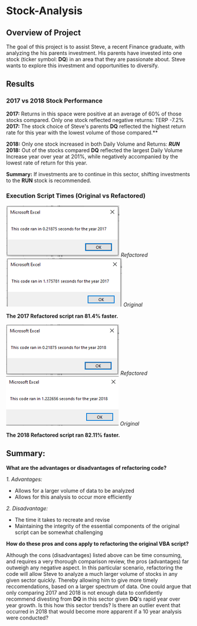 # Stock-Analysis

## Overview of Project 
The goal of this project is to assist Steve, a recent Finance graduate, with analyzing the his parents investment.
His parents have invested into one stock (ticker symbol: **DQ**) in an area that they are passionate about. Steve wants to explore this investment and opportunities to diversify.

## Results 
### 2017 vs 2018 Stock Performance
**2017:** Returns in this space were positive at an average of 60% of those stocks compared. Only one stock reflected negative returns: TERP -7.2%
**2017:** The stock choice of Steve's parents **DQ** reflected the highest return rate for this year with the lowest volume of those compared.**

**2018:** Only one stock increased in both Daily Volume and Returns: _**RUN**_  
**2018:** Out of the stocks compared **DQ** reflected the largest Daily Volume Increase year over year at 201%, while negatively accompanied by the lowest rate of return for this year. 

**Summary:** If investments are to continue in this sector, shifting investments to the **RUN** stock is recommended. 

### Execution Script Times (Original vs Refactored)
![](Resources/VBA_Challenge_2017.png)   _Refactored_
![](Resources/Original_2017.PNG)        _Original_

**The 2017 Refactored script ran 81.4% faster.**

![](Resources/VBA_Challenge_2018.png)   _Refactored_
![](Resources/Original_2018.PNG)        _Original_

**The 2018 Refactored script ran 82.11% faster.**

## Summary: 
**What are the advantages or disadvantages of refactoring code?**

_1. Advantages:_
- Allows for a larger volume of data to be analyzed
- Allows for this analysis to occur more efficiently

_2. Disadvantage:_
- The time it takes to recreate and revise
- Maintaining the integrity of the essential components of the original script can be somewhat challenging

**How do these pros and cons apply to refactoring the original VBA script?**

Although the cons (disadvantages) listed above can be time consuming, and requires a very thorough comparison review, the pros (advantages) far outweigh any negative aspect. In this particular scenario, refactoring the code will allow Steve to analyze a much larger volume of stocks in any given sector quickly. Thereby allowing him to give more timely reccomendations, based on a larger spectrum of data. One could argue that only comparing 2017 and 2018 is not enough data to confidently recommend divesting from **DQ** in this sector given **DQ**'s rapid year over year growth. Is this how this sector trends? Is there an outlier event that occurred in 2018 that would become more apparent if a 10 year analysis were conducted?

